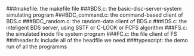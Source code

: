 ###makefile:
 	the makefile file
###BDS.c: 
	the basic-disc-server-system simulating program 
###BDC_command.c: 
	the command-based client of BDS.c
###BDC_random.c: 
	the random-data client of BDS.c
###IDS.c: 
	the inteligent BDS server, using SSTF or C-LOOK or FCFS algorithm
###FS.c: 
	the simulated inode file system program 
###FC.c:
	the file client of FS
###header.h:
	include all of the headfile we need
###typescript:
	the demo run of all the programms